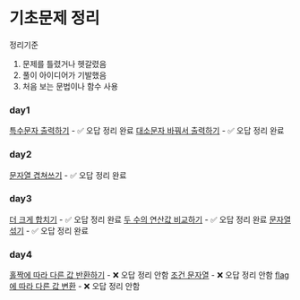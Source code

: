 # 기초문제 정리

정리기준

1. 문제를 틀렸거나 헷갈렸음
2. 풀이 아이디어가 기발했음
3. 처음 보는 문법이나 함수 사용

### day1

[특수문자 출력하기](./day1_특수문자%20출력하기.py) - ✅ 오답 정리 완료
[대소문자 바꿔서 출력하기](./day1_대소문자%20바꿔서%20출력하기.py) - ✅ 오답 정리 완료

### day2

[문자열 겹쳐쓰기](./day2_문자열%20겹쳐쓰기.py) - ✅ 오답 정리 완료

### day3

[더 크게 합치기](day3_더%20크게%20합치기.py) - ✅ 오답 정리 완료
[두 수의 연산값 비교하기](./day3_두%20수의%20연산값%20비교하기.py) - ✅ 오답 정리 완료
[문자열 섞기](./day3_문자열섞기.py) - ✅ 오답 정리 완료

### day4

[홀짝에 따라 다른 값 반환하기](day4_홀짝에%20따라%20다른%20값%20반환하기.py) - ❌ 오답 정리 안함
[조건 문자열](day4_조건%20문자열.py) - ❌ 오답 정리 안함
[flag에 따라 다른 값 변환](day4_flag에%20따라%20다른%20값%20반환하기.py) - ❌ 오답 정리 안함
